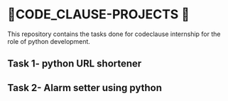 # 🎇CODE_CLAUSE-PROJECTS 🎇
This repository contains the tasks done for codeclause internship for the role of python development.
## Task 1- python URL shortener
## Task 2- Alarm setter using python
